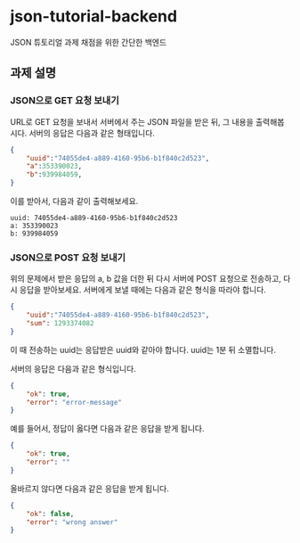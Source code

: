 # json-tutorial-backend

JSON 튜토리얼 과제 채점을 위한 간단한 백엔드

## 과제 설명

### JSON으로 GET 요청 보내기 

URL로 GET 요청을 보내서 서버에서 주는 JSON 파일을 받은 뒤, 그 내용을 출력해봅시다. 서버의 응답은 다음과 같은 형태입니다.

```json
{
    "uuid":"74055de4-a889-4160-95b6-b1f840c2d523",
    "a":353390023,
    "b":939984059,
}
```

이를 받아서, 다음과 같이 출력해보세요.

```
uuid: 74055de4-a889-4160-95b6-b1f840c2d523
a: 353390023
b: 939984059
```

### JSON으로 POST 요청 보내기

위의 문제에서 받은 응답의 a, b 값을 더한 뒤 다시 서버에 POST 요청으로 전송하고, 다시 응답을 받아보세요. 서버에게 보낼 때에는 다음과 같은 형식을 따라야 합니다.

```json
{
    "uuid":"74055de4-a889-4160-95b6-b1f840c2d523",
    "sum": 1293374082
}
```

이 때 전송하는 uuid는 응답받은 uuid와 같아야 합니다. uuid는 1분 뒤 소멸합니다.

서버의 응답은 다음과 같은 형식입니다.

```json 
{
    "ok": true,
    "error": "error-message"
}
```

예를 들어서, 정답이 옳다면 다음과 같은 응답을 받게 됩니다.

```json 
{
    "ok": true,
    "error": ""
}
```

올바르지 않다면 다음과 같은 응답을 받게 됩니다.

```json 
{
    "ok": false,
    "error": "wrong answer"
}
```
